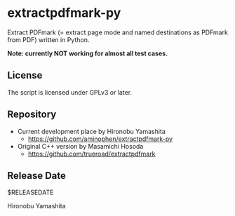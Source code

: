 # extractpdfmark-py

Extract PDFmark
(= extract page mode and named destinations as PDFmark from PDF)
written in Python.

**Note: currently NOT working for almost all test cases.**

## License

The script is licensed under GPLv3 or later.

## Repository

- Current development place by Hironobu Yamashita
    - https://github.com/aminophen/extractpdfmark-py
- Original C++ version by Masamichi Hosoda
    - https://github.com/trueroad/extractpdfmark

## Release Date

$RELEASEDATE

Hironobu Yamashita
